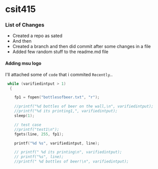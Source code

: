 # csit415

### List of Changes
* Created a repo as sated 
* And then 
* Created a branch and then did commit after some changes in a file
* Added few random stuff to the readme.md file



#### Adding msu logo

I'll attached some of  `code` that i commited `Recently`..

```C language 
 while (varifiedintput > 1)
  {

    fp1 = fopen("bottlesofbeer.txt", "r");

    //printf("%d bottles of beer on the wall,\n", varifiedintput);
    //printf("%d its printing1,", varifiedintput);
    sleep(1);

    // test case
    //printf("test1\n");
    fgets(line, 255, fp1);

    printf("%d %s", varifiedintput, line);

    // printf(" %d its printing\n", varifiedintput);
    // printf("%s", line);
    //printf(" %d bottles of beer!\n", varifiedintput);
```


